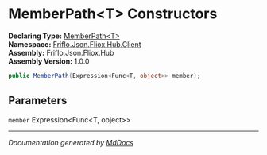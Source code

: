 ﻿<!--  
  <auto-generated>   
    The contents of this file were generated by a tool.  
    Changes to this file may be list if the file is regenerated  
  </auto-generated>   
-->

# MemberPath\<T\> Constructors

**Declaring Type:** [MemberPath\<T\>](../index.md)  
**Namespace:** [Friflo.Json.Fliox.Hub.Client](../../index.md)  
**Assembly:** Friflo.Json.Fliox.Hub  
**Assembly Version:** 1.0.0

```csharp
public MemberPath(Expression<Func<T, object>> member);
```

## Parameters

`member`  Expression\<Func\<T, object\>\>

___

*Documentation generated by [MdDocs](https://github.com/ap0llo/mddocs)*

